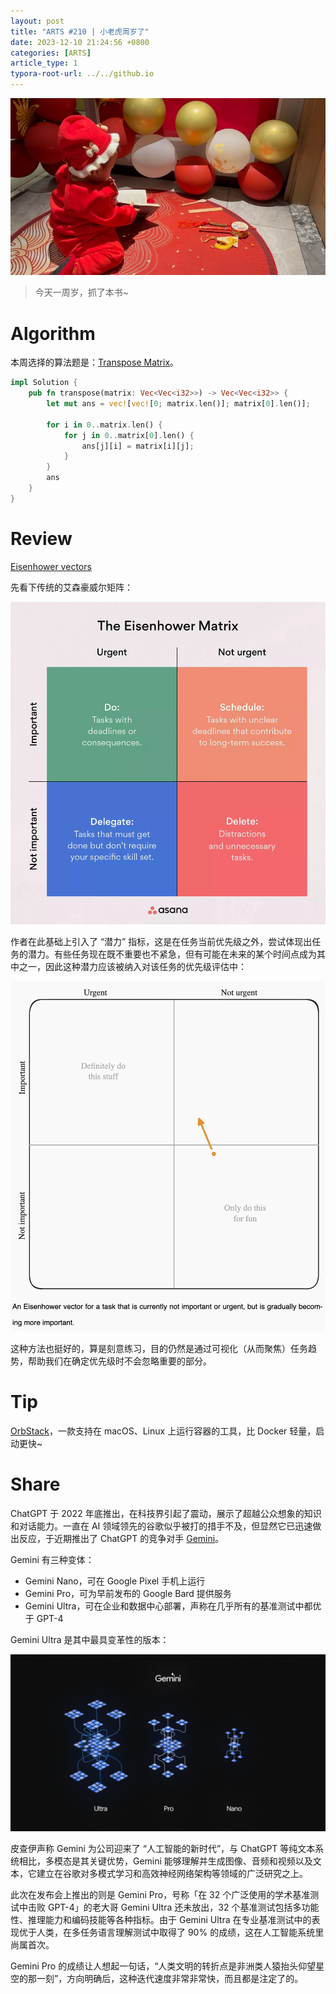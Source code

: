 ```yaml
---
layout: post
title: "ARTS #210 | 小老虎周岁了"
date: 2023-12-10 21:24:56 +0800
categories: [ARTS]
article_type: 1
typora-root-url: ../../github.io
---
```


![](/assets/img/210-caption.jpg)

> 今天一周岁，抓了本书~

# Algorithm

本周选择的算法题是：[Transpose Matrix](https://leetcode.com/problems/transpose-matrix/)。

```rust
impl Solution {
    pub fn transpose(matrix: Vec<Vec<i32>>) -> Vec<Vec<i32>> {
        let mut ans = vec![vec![0; matrix.len()]; matrix[0].len()];

        for i in 0..matrix.len() {
            for j in 0..matrix[0].len() {
                ans[j][i] = matrix[i][j];
            }
        }
        ans
    }
}
```

# Review

[Eisenhower vectors](https://thesquareplanet.com/blog/eisenhower-vectors/)

先看下传统的艾森豪威尔矩阵：

![](/assets/img/210-2.png)

作者在此基础上引入了 “潜力” 指标，这是在任务当前优先级之外，尝试体现出任务的潜力。有些任务现在既不重要也不紧急，但有可能在未来的某个时间点成为其中之一，因此这种潜力应该被纳入对该任务的优先级评估中：

![](/assets/img/210-3.png)

这种方法也挺好的，算是刻意练习，目的仍然是通过可视化（从而聚焦）任务趋势，帮助我们在确定优先级时不会忽略重要的部分。

# Tip

[OrbStack](https://orbstack.dev/)，一款支持在 macOS、Linux 上运行容器的工具，比 Docker 轻量，启动更快~

# Share

ChatGPT 于 2022 年底推出，在科技界引起了震动，展示了超越公众想象的知识和对话能力。一直在 AI 领域领先的谷歌似乎被打的措手不及，但显然它已迅速做出反应，于近期推出了 ChatGPT 的竞争对手 [Gemini](https://deepmind.google/technologies/gemini/)。

Gemini 有三种变体：

- Gemini Nano，可在 Google Pixel 手机上运行
- Gemini Pro，可为早前发布的 Google Bard 提供服务
- Gemini Ultra，可在企业和数据中心部署，声称在几乎所有的基准测试中都优于 GPT-4

Gemini Ultra 是其中最具变革性的版本：

![](/assets/img/210-1.jpeg)

皮查伊声称 Gemini 为公司迎来了 “人工智能的新时代”，与 ChatGPT 等纯文本系统相比，多模态是其关键优势，Gemini 能够理解并生成图像、音频和视频以及文本，它建立在谷歌对多模式学习和高效神经网络架构等领域的广泛研究之上。

此次在发布会上推出的则是 Gemini Pro，号称「在 32 个广泛使用的学术基准测试中击败 GPT-4」的老大哥 Gemini Ultra 还未放出，32 个基准测试包括多功能性、推理能力和编码技能等各种指标。由于 Gemini Ultra 在专业基准测试中的表现优于人类，在多任务语言理解测试中取得了 90% 的成绩，这在人工智能系统里尚属首次。

Gemini Pro 的成绩让人想起一句话，“人类文明的转折点是非洲类人猿抬头仰望星空的那一刻”，方向明确后，这种迭代速度非常非常快，而且都是注定了的。
